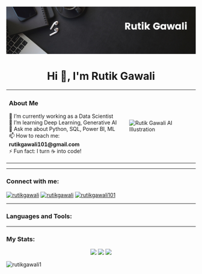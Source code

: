 <!-- Banner -->
![logo](https://github.com/RutikGawali1/RutikGawali1/blob/main/Black%20Minimal%20Motivation%20Quote%20LinkedIn%20Banner.png)

<h1 align="center">Hi 👋, I'm Rutik Gawali</h1>

<!-- About Me with Image on Right Side -->
<table>
  <tr>
    <td>
      <h3>About Me</h3>
      <p>
        🔭 I’m currently working as a Data Scientist <br>
        🌱 I’m learning Deep Learning, Generative AI <br>
        💬 Ask me about Python, SQL, Power BI, ML <br>
        📫 How to reach me: <strong>rutikgawali101@gmail.com</strong> <br>
        ⚡ Fun fact: I turn ☕ into code!
      </p>
    </td>
    <td>
      <img src="https://raw.githubusercontent.com/RutikGawali1/RutikGawali1/main/assets/rutik_ai_image.png" width="250" alt="Rutik Gawali AI Illustration">
    </td>
  </tr>
</table>

---

<h3 align="left">Connect with me:</h3>
<p align="left">
  <a href="https://twitter.com/rutikgawali" target="blank"><img align="center" src="https://raw.githubusercontent.com/rahuldkjain/github-profile-readme-generator/master/src/images/icons/Social/twitter.svg" alt="rutikgawali" height="30" width="40" /></a>
  <a href="https://linkedin.com/in/rutikgawali" target="blank"><img align="center" src="https://raw.githubusercontent.com/rahuldkjain/github-profile-readme-generator/master/src/images/icons/Social/linked-in-alt.svg" alt="rutikgawali" height="30" width="40" /></a>
  <a href="https://www.hackerrank.com/rutikgawali101" target="blank"><img align="center" src="https://raw.githubusercontent.com/rahuldkjain/github-profile-readme-generator/master/src/images/icons/Social/hackerrank.svg" alt="rutikgawali101" height="30" width="40" /></a>
</p>

---

<h3 align="left">Languages and Tools:</h3>
<!-- Your tools/icons section here (unchanged) -->

---

<h3 align="left">My Stats:</h3>
<div align="center">
  <img src="https://github-readme-stats.vercel.app/api/top-langs?username=RutikGawali1&layout=compact&theme=dracula" height="150" />
  <img src="https://github-readme-stats.vercel.app/api?username=RutikGawali1&show_icons=true&theme=dracula" height="150" />
  <img src="https://streak-stats.demolab.com?user=RutikGawali1&theme=dracula" height="150" />
</div>

<p align="left"> <img src="https://komarev.com/ghpvc/?username=rutikgawali1&label=Profile%20views&color=0e75b6&style=flat" alt="rutikgawali1" /> </p>
